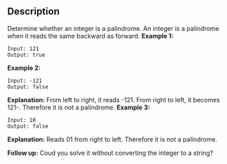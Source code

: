 ## Description
Determine whether an integer is a palindrome. An integer is a palindrome when it reads the same backward as forward.
**Example 1:**
```
Input: 121
Output: true
```
**Example 2:**
```
Input: -121
Output: false
```
**Explanation:** From left to right, it reads -121. From right to left, it becomes 121-. Therefore it is not a palindrome.
**Example 3:**
```
Input: 10
Output: false
```
**Explanation:** Reads 01 from right to left. Therefore it is not a palindrome.

**Follow up:**
Coud you solve it without converting the integer to a string?